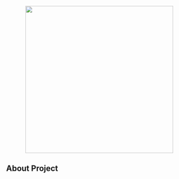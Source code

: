 <p align="center"><a href="digitar.info" target="_blank"><img src="/home/milena/SiteDefault/public/backend/logo-digitar.png" width="400"></a></p>


## About Project



##
